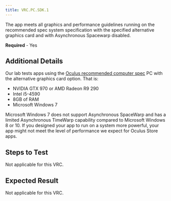 ```yaml
---
title: VRC.PC.SDK.1
---
```


The app meets all graphics and performance guidelines running on the recommended spec system specification with the specified alternative graphics card and with Asynchronous Spacewarp disabled.

**Required** - Yes

## Additional Details

Our lab tests apps using the [Oculus recommended computer spec](https://support.oculus.com/help/oculus/170128916778795/) PC with the alternative graphics card option. That is: 

* NVIDIA GTX 970 or AMD Radeon R9 290 
* Intel i5-4590
* 8GB of RAM
* Microsoft Windows 7


Microsoft Windows 7 does not support Asynchronous SpaceWarp and has a limited Asynchronous TimeWarp capability compared to Microsoft Windows 8 or 10. If you designed your app to run on a system more powerful, your app might not meet the level of performance we expect for Oculus Store apps.

## Steps to Test

Not applicable for this VRC.

## Expected Result

Not applicable for this VRC.
